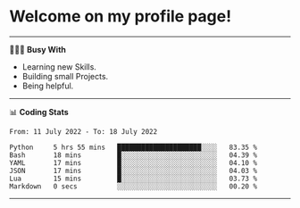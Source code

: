 # Welcome on my profile page!
<!-- print(("dralla"[::-1]+"s").capitalize()) -->

---
👨🏻‍💻 **Busy With**
* Learning new Skills.
* Building small Projects.
* Being helpful.

---
📊 **Coding Stats**
<!--START_SECTION:waka-->

```text
From: 11 July 2022 - To: 18 July 2022

Python     5 hrs 55 mins   █████████████████████░░░░   83.35 %
Bash       18 mins         █░░░░░░░░░░░░░░░░░░░░░░░░   04.39 %
YAML       17 mins         █░░░░░░░░░░░░░░░░░░░░░░░░   04.10 %
JSON       17 mins         █░░░░░░░░░░░░░░░░░░░░░░░░   04.03 %
Lua        15 mins         █░░░░░░░░░░░░░░░░░░░░░░░░   03.73 %
Markdown   0 secs          ░░░░░░░░░░░░░░░░░░░░░░░░░   00.20 %
```

<!--END_SECTION:waka-->
---
